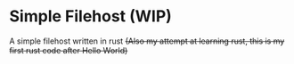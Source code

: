 # Simple Filehost (WIP)
A simple filehost written in rust
~~(Also my attempt at learning rust, this is my first rust code after Hello World)~~

